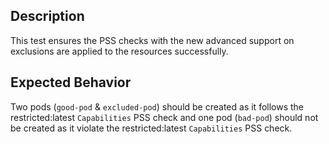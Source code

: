 ## Description

This test ensures the PSS checks with the new advanced support on exclusions are applied to the resources successfully.

## Expected Behavior

Two pods (`good-pod` & `excluded-pod`) should be created as it follows the restricted:latest `Capabilities` PSS check and one pod (`bad-pod`) should not be created as it violate the restricted:latest `Capabilities` PSS check.

